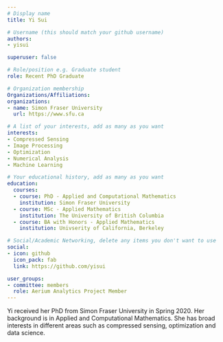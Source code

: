 ```yaml
---
# Display name
title: Yi Sui

# Username (this should match your github username)
authors:
- yisui

superuser: false

# Role/position e.g. Graduate student
role: Recent PhD Graduate

# Organization membership
Organizations/Affiliations:
organizations:
- name: Simon Fraser University 
  url: https://www.sfu.ca

# A list of your interests, add as many as you want
interests:
- Compressed Sensing
- Image Processing 
- Optimization 
- Numerical Analysis
- Machine Learning 

# Your educational history, add as many as you want
education:
  courses:
  - course: PhD - Applied and Computational Mathematics 
    institution: Simon Fraser University 
  - course: MSc - Applied Mathematics 
    institution: The University of British Columbia 
  - course: BA with Honors - Applied Mathematics 
    institution: Univserity of California, Berkeley 

# Social/Academic Networking, delete any items you don't want to use
social:
- icon: github
  icon_pack: fab
  link: https://github.com/yisui

user_groups:
- committee: members
  role: Aerium Analytics Project Member
---
```

Yi received her PhD from Simon Fraser University in Spring 2020. Her background is in Applied and Computational Mathematics. She has broad 
interests in different areas such as compressed sensing, optimization and data science. 
